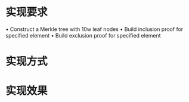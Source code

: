 # 实现要求
• Construct a Merkle tree with 10w leaf nodes
• Build inclusion proof for specified element
• Build exclusion proof for specified element

# 实现方式

# 实现效果
